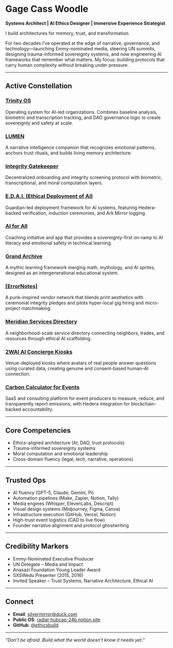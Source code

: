 # Gage Cass Woodle  
**Systems Architect | AI Ethics Designer | Immersive Experience Strategist**

I build architectures for memory, trust, and transformation.  

For two decades I’ve operated at the edge of narrative, governance, and technology—launching Emmy-nominated media, steering UN summits, designing trauma-informed sovereignty systems, and now engineering AI frameworks that remember what matters. My focus: building protocols that carry human complexity without breaking under pressure.  

---

## Active Constellation  

### [Trinity OS](https://github.com/ethicsbuild/trinity-os)  
Operating system for AI-led organizations. Combines baseline analysis, biometric and transcription tracking, and DAO governance logic to create sovereignty and safety at scale.  

### [LUMEN](https://github.com/ethicsbuild/lumen)  
A narrative intelligence companion that recognizes emotional patterns, anchors trust rituals, and builds living memory architecture.  

### [Integrity Gatekeeper](https://github.com/ethicsbuild/integrity-gatekeeper)  
Decentralized onboarding and integrity screening protocol with biometric, transcriptional, and moral computation layers.  

### [E.D.A.I. (Ethical Deployment of AI)](https://github.com/ethicsbuild/edai)  
Guardian-led deployment framework for AI systems, featuring Hedera-backed verification, induction ceremonies, and Ark Mirror logging.  

### [AI for All](https://github.com/ethicsbuild/ai-for-all)  
Coaching initiative and app that provides a sovereignty-first on-ramp to AI literacy and emotional safety in technical learning.  

### [Grand Archive](https://github.com/ethicsbuild/grand-archive)  
A mythic learning framework merging math, mythology, and AI sprites, designed as an intergenerational educational system.  

### [[ErrorNotes]](https://github.com/ethicsbuild/errornotes)  
A punk-inspired vendor network that blends print aesthetics with ceremonial integrity pledges and pilots hyper-local gig hiring and micro-project matchmaking.  

### [Meridian Services Directory](https://github.com/ethicsbuild/meridian-services)  
A neighborhood-scale service directory connecting neighbors, trades, and resources through ethical AI scaffolding.  

### [2WAI AI Concierge Kiosks](https://github.com/ethicsbuild/2wai)  
Venue-deployed kiosks where avatars of real people answer questions using curated data, creating genuine and consent-based human–AI connection.  

### [Carbon Calculator for Events](https://github.com/ethicsbuild/carbon-calculator)  
SaaS and consulting platform for event producers to measure, reduce, and transparently report emissions, with Hedera integration for blockchain-backed accountability.  

---

## Core Competencies  
- Ethics-aligned architecture (AI, DAO, trust protocols)  
- Trauma-informed sovereignty systems  
- Moral computation and emotional leadership  
- Cross-domain fluency (legal, tech, narrative, operations)  

---

## Trusted Ops  
- AI fluency (GPT-5, Claude, Gemini, Pi)  
- Automation pipelines (Make, Zapier, Notion, Tally)  
- Media engines (Whisper, ElevenLabs, Descript)  
- Visual design systems (Midjourney, Figma, Canva)  
- Infrastructure execution (GitHub, Vercel, Notion)  
- High-trust event logistics (CAD to live flow)  
- Founder narrative alignment and protocol ghostwriting  

---

## Credibility Markers  
- Emmy-Nominated Executive Producer  
- UN Delegate – Media and Impact  
- Anasazi Foundation Young Leader Award  
- SXSWedu Presenter (2015, 2016)  
- Invited Speaker – Trust Systems, Narrative Architecture, Ethical AI  

---

## Connect  
- **Email**: silvermirror@duck.com  
- **Public OS**: [radial-hubcap-24b.notion.site](https://radial-hubcap-24b.notion.site)  
- **GitHub**: [@ethicsbuild](https://github.com/ethicsbuild)  

---

*“Don’t be afraid. Build what the world doesn’t know it needs yet.”*
